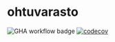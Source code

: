 # ohtuvarasto

![GHA workflow badge](https://github.com/RedDionysus/ohtuvarasto/workflows/CI/badge.svg)
[![codecov](https://codecov.io/github/RedDionysus/ohtuvarasto/graph/badge.svg?token=TLMBZWBUTS)](https://codecov.io/github/RedDionysus/ohtuvarasto)
